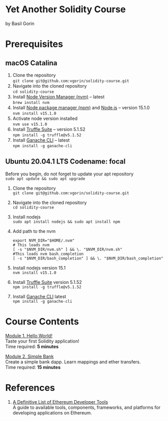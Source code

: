 # Yet Another Solidity Course
by Basil Gorin

# Prerequisites
 
## macOS Catalina

1. Clone the repository  
    ```git clone git@github.com:vgorin/solidity-course.git```
2. Navigate into the cloned repository  
    ```cd solidity-course```
3. Install [Node Version Manager (nvm)](https://github.com/nvm-sh/nvm) – latest  
    ```brew install nvm```
4. Install [Node package manager (npm)](https://www.npmjs.com/) and [Node.js](https://nodejs.org/) – version 15.1.0  
    ```nvm install v15.1.0```
5. Activate node version installed  
    ```nvm use v15.1.0```
6. Install [Truffle Suite](https://www.trufflesuite.com/) – version 5.1.52  
    ```npm install -g truffle@v5.1.52```
7. Install [Ganache CLI](https://github.com/trufflesuite/ganache-cli) – latest  
    ```npm install -g ganache-cli```  

## Ubuntu 20.04.1 LTS Codename: focal

Before you begin, do not forget to update your apt repository  
    ``` sudo apt update && sudo apt upgrade ```
    
1. Clone the repository  
    ```git clone git@github.com:vgorin/solidity-course.git ```  
2. Navigate into the cloned repository  
    ```cd solidity-course```
3. Install nodejs  
    ```sudo apt install nodejs && sudo apt install npm ```
4. Add path to the nvm  
    ```
    export NVM_DIR="$HOME/.nvm"
    # This loads nvm
    [ -s "$NVM_DIR/nvm.sh" ] && \. "$NVM_DIR/nvm.sh"
    #This loads nvm bash_completion
    [ -s "$NVM_DIR/bash_completion" ] && \. "$NVM_DIR/bash_completion"
    ```

5. Install nodejs version 15.1  
    ```nvm install v15.1.0```
6.  Install [Truffle Suite](https://www.trufflesuite.com/)  version 5.1.52  
    ```npm install -g truffle@v5.1.52```
7. Install [Ganache CLI](https://github.com/trufflesuite/ganache-cli)  latest  
    ```npm install -g ganache-cli```


# Course Contents
[Module 1. Hello World!](module01/README.md)  
Taste your first Solidity application!  
Time required: **5 minutes**

[Module 2. Simple Bank](module02/README.md)  
Create a simple bank dapp. Learn mappings and ether transfers.  
Time required: **15 minutes**


# References
1. [A Definitive List of Ethereum Developer Tools](https://github.com/ConsenSys/ethereum-developer-tools-list)  
    A guide to available tools, components, frameworks, and platforms for developing applications on Ethereum.
